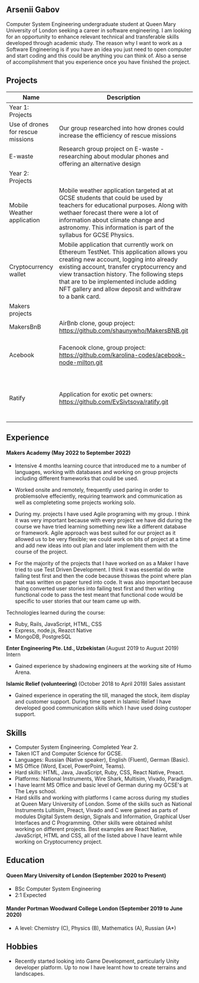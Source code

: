 ## Arsenii Gabov

Computer System Engineering undergraduate student at Queen Mary University of London seeking a career in software engineering. I am looking for an opportunity to enhance relevant technical and transferable skills developed through academic study. The reason why I want to work as a Software Engineering is if you have an idea you just need to open computer and start coding and this could be anything you can think of. Also a sense of accomplishment that you experience once you have finished the project.

## Projects

| Name                         | Description       | Tech/tools        |
| ---------------------------- | ----------------- | ----------------- |
|       Year 1: Projects       |                   |                   |
| Use of drones for rescue missions | Our group researched into how drones could increase the efficiency of rescue missions | Research project  |    
| E-waste | Research group project on E-waste - researching about modular phones and offering an alternative design | Research project |
|      Year 2: Projects       |                   |                   |
| Mobile Weather application | Mobile weather application targeted at at GCSE students that could be used by teachers for educational purposes. Along with wethaer forecast there were a lot of information about climate change and astronomy. This information is part of the syllabus for GCSE Physics. | Preact |
| Cryptocurrency wallet | Mobile application that currently work on Ethereum TestNet. This application allows you creating new account, logging into already existing account, transfer cryptocurrency and view transaction history. The following steps that are to be implemented include adding NFT gallery and allow deposit and withdraw to a bank card. | React native | 
|       Makers projects       |                   |                   |        
|       MakersBnB      |       AirBnb clone, goup project: https://github.com/shaunywho/MakersBNB.git            |      Ruby, PostgreSQl         |
|       Acebook      |      Facenook clone, group project: https://github.com/karolina-codes/acebook-node-milton.git  |     JavaScript, Node.js, MongoDB, Jest, Heroku         |
|       Ratify      |       Application for exotic pet owners: https://github.com/EvSivtsova/ratify.git         |   React Native, JavaScript, Node.js, MongoDB, Express.js         |
## Experience
#### Makers Academy (May 2022 to September 2022)

- Intensive 4 months learning cource that introduced me to a number of languages, working with databases and working on group projects including different frameworks that could be used. 

- Worked onsite and remotely, frequently used paring in order to problemsolve effeciently, requiring teamwork and communication as well as completeting some projects working solo.

- During my. projects I have used Agile programing with my group. I think it was very important because with every project we have did during the course we have tried learning something new like a different database or framework. Agile approach was best suited for our project as it allowed us to be very flexible; we could work on bits of project at a time and add new ideas into out plan and later implement them with the course of the project.

- For the majority of the projects that I have worked on as a Maker I have tried to use Test Driven Development. I think it was essential do write failing test first and then the code because thiswas the point where plan that was written on paper tured into code. It was also important because haing converted user stories into failing test first and then writing functional code to pass the test meant that functional code would be specific to user stories that our team came up with.

Technologies learned during the course:

- Ruby, Rails, JavaScript, HTML, CSS
- Express, node.js, Reazct Native 
- MongoDB, PostgreSQL

**Enter Engineering Pte. Ltd., Uzbekistan** (August 2019 to August 2019)  
Intern

- Gained experience by shadowing engineers at the working site of Humo Arena.

**Islamic Relief (volunteering)** (October 2018 to April 2019) 
Sales assistant

- Gained experience in operating the till, managed the stock, item display and customer support. During time spent in Islamic Relief I have developed good communication skills which I have used doing custoper support. 

## Skills

- Computer System Engineering. Completed Year 2.
- Taken ICT and Computer Science for GCSE.
- Languages: Russian (Native speaker), English (Fluent), German (Basic).
- MS Office (Word, Excel, PowerPoint, Teams).
- Hard skills: HTML, Java, JavaScript, Ruby, CSS, React Native, Preact.
- Platforms: National Instruments, Wire Shark, Multisim, Vivado, Paradigm.
- I have learnt MS Office and basic level of German during my GCSE's at The Leys school. 
- Hard skills and working with platforms I came across during my studies at Queen Mary University of London. Some of the skills such as National Instruments Lultisim, Preact, Vivado and C were gained as parts of modules Digital System design, Signals and Information, Graphical User Interfaces and C Programming. Other skills were obtained whilst working on different projects. Best examples are React Native, JavaScript, HTML and CSS, all of the listed above I have learnt while working on Cryptocurrency project.


## Education

#### Queen Mary University of London (September 2020 to Present)

- BSc Computer System Engineering
- 2:1 Expected

#### Mander Portman Woodward College London (September 2019 to June 2020)

- A level: Chemistry (C), Physics (B), Mathematics (A), Russian (A*)

## Hobbies

- Recently started looking into Game Development, particularly Unity developer platform. Up to now I have learnt how to create terrains and landscapes. 
